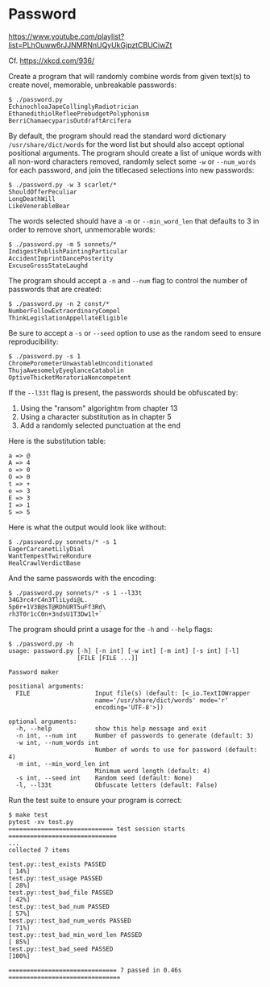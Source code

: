 # Password

https://www.youtube.com/playlist?list=PLhOuww6rJJNMRNnUQyUkGjpztCBUCiwZt

Cf. https://xkcd.com/936/

Create a program that will randomly combine words from given text(s) to create novel, memorable, unbreakable passwords:

```
$ ./password.py
EchinochloaJapeCollinglyRadiotrician
EthanedithiolRefleePrebudgetPolyphonism
BerriChamaecyparisOutdraftArcifera
```

By default, the program should read the standard word dictionary `/usr/share/dict/words` for the word list but should also accept optional positional arguments.
The program should create a list of unique words with all non-word characters removed, randomly select some `-w` or `--num_words` for each password, and join the titlecased selections into new passwords:

```
$ ./password.py -w 3 scarlet/*
ShouldOfferPeculiar
LongDeathWill
LikeVenerableBear
```

The words selected should have a `-m` or `--min_word_len` that defaults to 3 in order to remove short, unmemorable words:

```
$ ./password.py -m 5 sonnets/*
IndigestPublishPaintingParticular
AccidentImprintDancePosterity
ExcuseGrossStateLaughd
```

The program should accept a `-n` and `--num` flag to control the number of passwords that are created:

```
$ ./password.py -n 2 const/*
NumberFollowExtraordinaryCompel
ThinkLegislationAppellateEligible
```

Be sure to accept a `-s` or `--seed` option to use as the random seed to ensure reproducibility:

```
$ ./password.py -s 1
ChromePorometerUnwastableUnconditionated
ThujaAwesomelyEyeglanceCatabolin
OptiveThicketMoratoriaNoncompetent
```

If the `--l33t` flag is present, the passwords should be obfuscated by:

1. Using the "ransom" algorightm from chapter 13
2. Using a character substitution as in chapter 5
3. Add a randomly selected punctuation at the end

Here is the substitution table:

```
a => @
A => 4
o => 0
O => 0
t => +
e => 3
E => 3
I => 1
S => 5
```

Here is what the output would look like without:

```
$ ./password.py sonnets/* -s 1
EagerCarcanetLilyDial
WantTempestTwireRondure
HealCrawlVerdictBase
```

And the same passwords with the encoding:

```
$ ./password.py sonnets/* -s 1 --l33t
34G3rc4rC4n3TliLydi@L.
5p0r+1V3B@sT@RDhURT5uFf3Rd\
rh3T0r1cC0n+3ndsU1T3Dw1l+`
```

The program should print a usage for the `-h` and `--help` flags:

```
$ ./password.py -h
usage: password.py [-h] [-n int] [-w int] [-m int] [-s int] [-l]
                   [FILE [FILE ...]]

Password maker

positional arguments:
  FILE                  Input file(s) (default: [<_io.TextIOWrapper
                        name='/usr/share/dict/words' mode='r'
                        encoding='UTF-8'>])

optional arguments:
  -h, --help            show this help message and exit
  -n int, --num int     Number of passwords to generate (default: 3)
  -w int, --num_words int
                        Number of words to use for password (default: 4)
  -m int, --min_word_len int
                        Minimum word length (default: 4)
  -s int, --seed int    Random seed (default: None)
  -l, --l33t            Obfuscate letters (default: False)
```

Run the test suite to ensure your program is correct:

```
$ make test
pytest -xv test.py
============================= test session starts ==============================
...
collected 7 items

test.py::test_exists PASSED                                              [ 14%]
test.py::test_usage PASSED                                               [ 28%]
test.py::test_bad_file PASSED                                            [ 42%]
test.py::test_bad_num PASSED                                             [ 57%]
test.py::test_bad_num_words PASSED                                       [ 71%]
test.py::test_bad_min_word_len PASSED                                    [ 85%]
test.py::test_bad_seed PASSED                                            [100%]

============================== 7 passed in 0.46s ===============================
```
